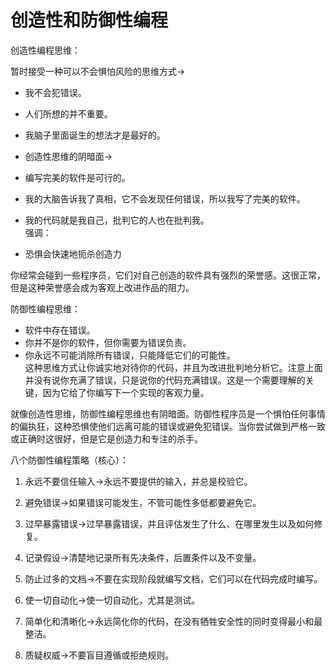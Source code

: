 # 创造性和防御性编程  
创造性编程思维：  
	
暂时接受一种可以不会惧怕风险的思维方式->  
	
- 我不会犯错误。  
- 人们所想的并不重要。  
- 我脑子里面诞生的想法才是最好的。  
- 创造性思维的阴暗面->  
	
- 编写完美的软件是可行的。  
- 我的大脑告诉我了真相，它不会发现任何错误，所以我写了完美的软件。  
- 我的代码就是我自己，批判它的人也在批判我。  
强调：  
	
- 恐惧会快速地扼杀创造力  
	
你经常会碰到一些程序员，它们对自己创造的软件具有强烈的荣誉感。这很正常，但是这种荣誉感会成为客观上改进作品的阻力。  
	
防御性编程思维：  
	
- 软件中存在错误。  
- 你并不是你的软件，但你需要为错误负责。  
- 你永远不可能消除所有错误，只能降低它们的可能性。  
这种思维方式让你诚实地对待你的代码，并且为改进批判地分析它。注意上面并没有说你充满了错误，只是说你的代码充满错误。这是一个需要理解的关键，因为它给了你编写下一个实现的客观力量。  
	
就像创造性思维，防御性编程思维也有阴暗面。防御性程序员是一个惧怕任何事情的偏执狂，这种恐惧使他们远离可能的错误或避免犯错误。当你尝试做到严格一致或正确时这很好，但是它是创造力和专注的杀手。  
	
八个防御性编程策略（核心）：  
	
1. 永远不要信任输入->永远不要提供的输入，并总是校验它。  
	
2. 避免错误->如果错误可能发生，不管可能性多低都要避免它。  
	
3. 过早暴露错误->过早暴露错误，并且评估发生了什么、在哪里发生以及如何修复。  
	
4. 记录假设->清楚地记录所有先决条件，后置条件以及不变量。  
	
5. 防止过多的文档->不要在实现阶段就编写文档，它们可以在代码完成时编写。  
	
6. 使一切自动化->使一切自动化，尤其是测试。  
	
7. 简单化和清晰化->永远简化你的代码，在没有牺牲安全性的同时变得最小和最整洁。  
	
8. 质疑权威->不要盲目遵循或拒绝规则。  
